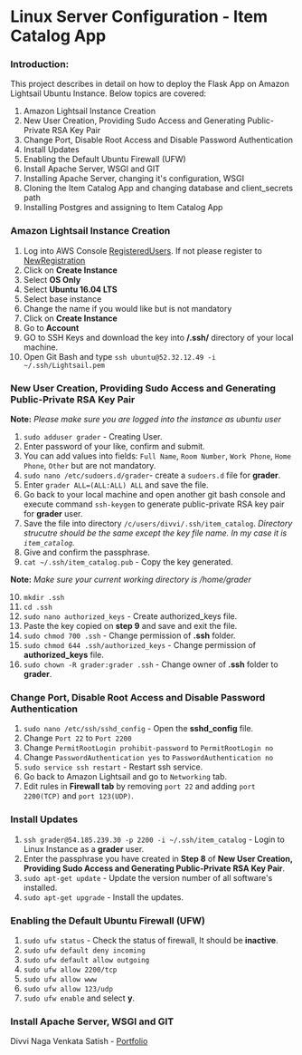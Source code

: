 # Linux Server Configuration - Item Catalog App

### Introduction:

This project describes in detail on how to deploy the Flask App on Amazon Lightsail Ubuntu Instance. Below topics are covered:
1. Amazon Lightsail Instance Creation
2. New User Creation, Providing Sudo Access and Generating Public-Private RSA Key Pair
3. Change Port, Disable Root Access and Disable Password Authentication
4. Install Updates
5. Enabling the Default Ubuntu Firewall (UFW)
6. Install Apache Server, WSGI and GIT
8. Installing Apache Server, changing it's configuration, WSGI
9. Cloning the Item Catalog App and changing database and client_secrets path
10. Installing Postgres and assigning to Item Catalog App

### Amazon Lightsail Instance Creation

1. Log into AWS Console [RegisteredUsers]('https://signin.aws.amazon.com/signin?redirect_uri=https%3A%2F%2Fconsole.aws.amazon.com%2Fconsole%2Fhome%3Fnc2%3Dh_ct%26src%3Dheader-signin%26state%3DhashArgs%2523%26isauthcode%3Dtrue&client_id=arn%3Aaws%3Aiam%3A%3A015428540659%3Auser%2Fhomepage&forceMobileApp=0'). If not please register to [NewRegistration]('https://portal.aws.amazon.com/billing/signup#/start')
1. Click on **Create Instance**
2. Select **OS Only**
3. Select **Ubuntu 16.04 LTS**
4. Select base instance 
5. Change the name if you would like but is not mandatory
6. Click on **Create Instance**
7. Go to **Account**
8. GO to SSH Keys and download the key into **/.ssh/** directory of your local machine.
9. Open Git Bash and type `ssh ubuntu@52.32.12.49 -i ~/.ssh/Lightsail.pem`

### New User Creation, Providing Sudo Access and Generating Public-Private RSA Key Pair 

**Note:** _Please make sure you are logged into the instance as ubuntu user_

1. `sudo adduser grader` - Creating User.
2. Enter password of your like, confirm and submit.
3. You can add values into fields: `Full Name`, `Room Number`, `Work Phone`, `Home Phone`, `Other` but are not mandatory.
4. `sudo nano /etc/sudoers.d/grader`- create a `sudoers.d` file for **grader**.
5. Enter `grader ALL=(ALL:ALL) ALL` and save the file.
6. Go back to your local machine and open another git bash console and execute command `ssh-keygen` to generate public-private RSA key pair for **grader** user.
7. Save the file into directory `/c/users/divvi/.ssh/item_catalog`. _Directory strucutre should be the same except the key file name. In my case it is `item_catalog`._
8. Give and confirm the passphrase.
9. `cat ~/.ssh/item_catalog.pub` - Copy the key generated.

**Note:** _Make sure your current working directory is /home/grader_

10. `mkdir .ssh`
11. `cd .ssh`
12. `sudo nano authorized_keys` - Create authorized_keys file.
13. Paste the key copied on **step 9** and save and exit the file.
14. `sudo chmod 700 .ssh` - Change permission of **.ssh** folder.
15. `sudo chmod 644 .ssh/authorized_keys` - Change permission of **authorized_keys** file.
16. `sudo chown -R grader:grader .ssh` - Change owner of **.ssh** folder to **grader**.

### Change Port, Disable Root Access and Disable Password Authentication

1. `sudo nano /etc/ssh/sshd_config` - Open the **sshd_config** file.
2. Change `Port 22` to `Port 2200`
3. Change `PermitRootLogin prohibit-password` to `PermitRootLogin no`
4. Change `PasswordAuthentication yes` to `PasswordAuthentication no`
5. `sudo service ssh restart` - Restart ssh service.
6. Go back to Amazon Lightsail and go to `Networking` tab.
7. Edit rules in **Firewall tab** by removing `port 22` and adding `port 2200(TCP)` and `port 123(UDP)`.

### Install Updates

1. `ssh grader@54.185.239.30 -p 2200 -i ~/.ssh/item_catalog` - Login to Linux Instance as a **grader** user.
2. Enter the passphrase you have created in **Step 8** of **New User Creation, Providing Sudo Access and Generating Public-Private RSA Key Pair**.
3. `sudo apt-get update` - Update the version number of all software's installed.
4. `sudo apt-get upgrade` - Install the updates.

### Enabling the Default Ubuntu Firewall (UFW)

1. `sudo ufw status` - Check the status of firewall, It should be **inactive**.
2. `sudo ufw default deny incoming`
3. `sudo ufw default allow outgoing`
4. `sudo ufw allow 2200/tcp`
5. `sudo ufw allow www`
6. `sudo ufw allow 123/udp`
7. `sudo ufw enable` and select **y**.

### Install Apache Server, WSGI and GIT



Divvi Naga Venkata Satish - [Portfolio](https://satishdivvi.github.io)